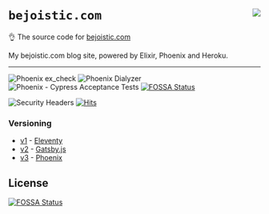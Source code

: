 # `bejoistic.com` <a href="https://github.com/shittyweb/web.bejoistic"><img src="https://badge.langauge.io/shittyweb/web.bejoistic?maxAge=600" align="right" /></a>

👌 The source code for [bejoistic.com](https://bejoistic.com/)

My bejoistic.com blog site, powered by Elixir, Phoenix and Heroku.

---

![Phoenix ex_check](https://github.com/shittyweb/web.bejoistic/workflows/Phoenix%20ex_check/badge.svg)
![Phoenix Dialyzer](https://github.com/shittyweb/web.bejoistic/workflows/Phoenix%20Dialyzer/badge.svg)
![Phoenix - Cypress Acceptance Tests](https://github.com/shittyweb/web.bejoistic/workflows/Phoenix%20-%20Cypress%20Acceptance%20Tests/badge.svg)
[![FOSSA Status](https://app.fossa.com/api/projects/git%2Bgithub.com%2Fshittyweb%2Fweb.bejoistic.svg?type=shield)](https://app.fossa.com/projects/git%2Bgithub.com%2Fshittyweb%2Fweb.bejoistic?ref=badge_shield)

![Security Headers](https://img.shields.io/security-headers?style=social&url=https%3A%2F%2Fbejoistic.com)
[![Hits](https://hits.seeyoufarm.com/api/count/incr/badge.svg?url=https%3A%2F%2Fgithub.com%2Fshittyweb%2Fweb.bejoistic&count_bg=%2379C83D&title_bg=%23555555&icon=&icon_color=%23E7E7E7&title=hits&edge_flat=true)](https://hits.seeyoufarm.com)

### Versioning

- [v1](https://oldv1.bejoistic.com) - [Eleventy](https://www.11ty.dev/)
- [v2](https://oldv2.bejoistic.com) - [Gatsby.js](https://www.gatsbyjs.com/)
- [v3](https://bejoistic.com) - [Phoenix](https://www.phoenixframework.org/)

## License
[![FOSSA Status](https://app.fossa.com/api/projects/git%2Bgithub.com%2Fshittyweb%2Fweb.bejoistic.svg?type=large)](https://app.fossa.com/projects/git%2Bgithub.com%2Fshittyweb%2Fweb.bejoistic?ref=badge_large)